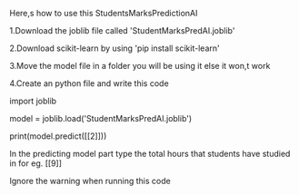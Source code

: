Here,s how to use this StudentsMarksPredictionAI

1.Download the joblib file called 'StudentMarksPredAI.joblib'

2.Download scikit-learn by using 'pip install scikit-learn'

3.Move the model file in a folder you will be using it else it won,t work

4.Create an python file and write this code 

import joblib

model = joblib.load('StudentMarksPredAI.joblib')

print(model.predict([[2]]))

In the predicting model part type the total hours that students have studied in for eg. [[9]]

Ignore the warning when running this code






